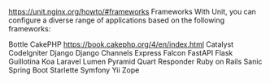 https://unit.nginx.org/howto/#frameworks
Frameworks
With Unit, you can configure a diverse range of applications based on the following frameworks:

Bottle
CakePHP
https://book.cakephp.org/4/en/index.html
Catalyst
CodeIgniter
Django
Django Channels
Express
Falcon
FastAPI
Flask
Guillotina
Koa
Laravel
Lumen
Pyramid
Quart
Responder
Ruby on Rails
Sanic
Spring Boot
Starlette
Symfony
Yii
Zope